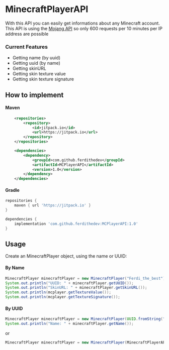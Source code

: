 # MinecraftPlayerAPI

With this API you can easily get informations about any Minecraft account.
This API is using the [Mojang API](https://wiki.vg/Mojang_API) so only 600 requests per 10 minutes per IP address are possible

### Current Features

- Getting name (by uuid)
- Getting uuid (by name)
- Getting skinURL
- Getting skin texture value
- Getting skin texture signature

## How to implement

#### Maven

```xml
    <repositories>
        <repository>
            <id>jitpack.io</id>
            <url>https://jitpack.io</url>
        </repository>
    </repositories>

    <dependencies>
        <dependency>
            <groupId>com.github.ferdithedev</groupId>
            <artifactId>MCPlayerAPI</artifactId>
            <version>1.0</version>
        </dependency>
    </dependencies>
```

#### Gradle

```gradle
repositories {
    maven { url 'https://jitpack.io' }
}

dependencies {
    implementation 'com.github.ferdithedev:MCPlayerAPI:1.0'
}
```

## Usage

Create an MinecraftPlayer object, using the name or UUID:

#### By Name

```java
MinecraftPlayer minecraftPlayer = new MinecraftPlayer("Ferdi_the_best");
System.out.println("UUID: " + minecraftPlayer.getUUID());
System.out.println("SkinURL: " + minecraftPlayer.getSkinURL());
System.out.println(mcplayer.getTextureValue());
System.out.println(mcplayer.getTextureSignature());
```

#### By UUID

```java
MinecraftPlayer minecraftPlayer = new MinecraftPlayer(UUID.fromString("5c3837ff-cbb7-4911-9a97-dfc3f6bbdb87"));
System.out.println("Name: " + minecraftPlayer.getName());
```

or

```java
MinecraftPlayer minecraftPlayer = new MinecraftPlayer(MinecraftPlayerAPI.fromTrimmed("5c3837ffcbb749119a97dfc3f6bbdb87"));
```
